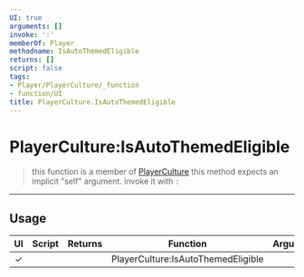 ```yaml
---
UI: true
arguments: []
invoke: ':'
memberOf: Player
methodname: IsAutoThemedEligible
returns: []
script: false
tags:
- Player/PlayerCulture/_function
- function/UI
title: PlayerCulture.IsAutoThemedEligible
---
```

# PlayerCulture:IsAutoThemedEligible
> this function is a member of [PlayerCulture](civ-6/lua/PlayerCulture.md)
> this method expects an implicit "self" argument. invoke it with `:`
-----
## Usage
|  UI | Script | Returns | Function | Arguments |
|:---:|:------:|-------:|:--------:|:---------|
|✓| ||PlayerCulture:IsAutoThemedEligible||
